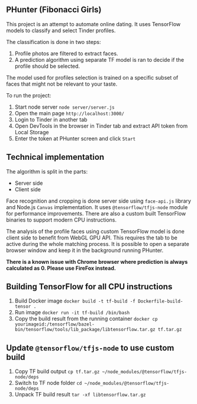 ## PHunter (Fibonacci Girls)
This project is an attempt to automate online dating. 
It uses TensorFlow models to classify and select Tinder profiles.

The classification is done in two steps:
1. Profile photos are filtered to extract faces.
2. A prediction algorithm using separate TF model is ran to decide if the profile should be selected.

The model used for profiles selection is trained on a specific subset of faces that might not be relevant to your taste.

To run the project:
1. Start node server `node server/server.js`
2. Open the main page `http://localhost:3000/`
3. Login to Tinder in another tab
4. Open DevTools in the browser in Tinder tab and extract API token from Local Storage 
5. Enter the token at PHunter screen and click `Start`

## Technical implementation
The algorithm is split in the parts:
* Server side
* Client side

Face recognition and cropping is done server side using `face-api.js` library and Node.js `Canvas` implementation.
It uses `@tensorflow/tfjs-node` module for performance improvements. There are also a custom built TensorFlow binaries
to support modern CPU instructions.

The analysis of the profile faces using custom TensorFlow model is done client side to benefit from WebGL GPU API.
This requires the tab to be active during the whole matching process. It is possible to open a separate browser window
and keep it in the background running PHunter.

**There is a known issue with Chrome browser where prediction is always calculated as 0. Please use FireFox instead.**

## Building TensorFlow for all CPU instructions
1. Build Docker image `docker build -t tf-build -f Dockerfile-build-tensor .`
2. Run image `docker run -it tf-build /bin/bash`
3. Copy the build result from the running container `docker cp yourimageid:/tensorflow/bazel-bin/tensorflow/tools/lib_package/libtensorflow.tar.gz tf.tar.gz`

## Update `@tensorflow/tfjs-node` to use custom build
1. Copy TF build output `cp tf.tar.gz ~/node_modules/@tensorflow/tfjs-node/deps`
2. Switch to TF node folder `cd ~/node_modules/@tensorflow/tfjs-node/deps`
3. Unpack TF build result `tar -xf libtensorflow.tar.gz`